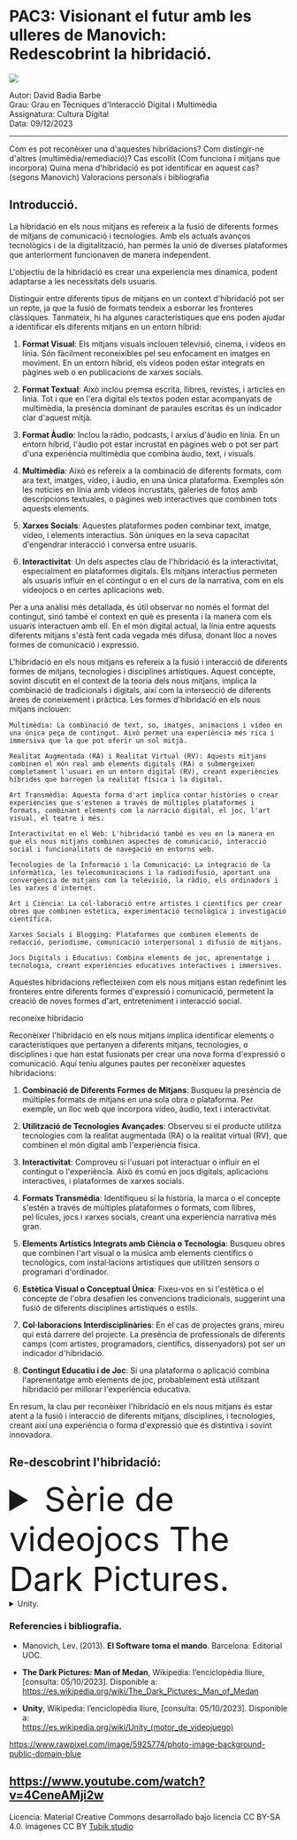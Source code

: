 # PAC3: Visionant el futur amb les ulleres de Manovich: <br> Redescobrint la hibridació.

<img src="https://images.rawpixel.com/image_800/czNmcy1wcml2YXRlL3Jhd3BpeGVsX2ltYWdlcy93ZWJzaXRlX2NvbnRlbnQvbHIvcHUyMzQ0NTMxLWltYWdlLWt3dnk3bndtLmpwZw.jpg">
 
Autor: David Badia Barbe<br>
Grau: Grau en Tècniques d'Interacció Digital i Multimèdia<br>
Assignatura: Cultura Digital<br>
Data: 09/12/2023

<hr>

Com es pot reconèixer una d'aquestes hibridacions? Com distingir-ne d'altres (multimèdia/remediació)?
Cas escollit (Com funciona i mitjans que incorpora)
Quina mena d'hibridació es pot identificar en aquest cas? (segons Manovich)
Valoracions personals i bibliografia


## Introducció.

La hibridació en els nous mitjans es refereix a la fusió de diferents formes de mitjans de comunicació i tecnologies.
Amb els actuals avanços tecnològics i de la digitalització, han permès la unió de diverses plataformes que anteriorment funcionaven de manera independent.

L'objectiu de la hibridació es crear una experiencia mes dinamica, podent adaptarse a les necessitats dels usuaris.






Distinguir entre diferents tipus de mitjans en un context d'hibridació pot ser un repte, ja que la fusió de formats tendeix a esborrar les fronteres clàssiques. Tanmateix, hi ha algunes característiques que ens poden ajudar a identificar els diferents mitjans en un entorn híbrid:

1. **Format Visual**: Els mitjans visuals inclouen televisió, cinema, i vídeos en línia. Són fàcilment reconeixibles pel seu enfocament en imatges en moviment. En un entorn híbrid, els vídeos poden estar integrats en pàgines web o en publicacions de xarxes socials.

2. **Format Textual**: Això inclou premsa escrita, llibres, revistes, i articles en línia. Tot i que en l'era digital els textos poden estar acompanyats de multimèdia, la presència dominant de paraules escritas és un indicador clar d'aquest mitjà.

3. **Format Àudio**: Inclou la ràdio, podcasts, i arxius d'àudio en línia. En un entorn híbrid, l'àudio pot estar incrustat en pàgines web o pot ser part d'una experiència multimèdia que combina àudio, text, i visuals.

4. **Multimèdia**: Això es refereix a la combinació de diferents formats, com ara text, imatges, vídeo, i àudio, en una única plataforma. Exemples són les notícies en línia amb vídeos incrustats, galeries de fotos amb descripcions textuales, o pàgines web interactives que combinen tots aquests elements.

5. **Xarxes Socials**: Aquestes plataformes poden combinar text, imatge, vídeo, i elements interactius. Són úniques en la seva capacitat d'engendrar interacció i conversa entre usuaris.

6. **Interactivitat**: Un dels aspectes clau de l'hibridació és la interactivitat, especialment en plataformes digitals. Els mitjans interactius permeten als usuaris influir en el contingut o en el curs de la narrativa, com en els videojocs o en certes aplicacions web.

Per a una anàlisi més detallada, és útil observar no només el format del contingut, sinó també el context en què es presenta i la manera com els usuaris interactuen amb ell. En el món digital actual, la línia entre aquests diferents mitjans s'està fent cada vegada més difusa, donant lloc a noves formes de comunicació i expressió.





L'hibridació en els nous mitjans es refereix a la fusió i interacció de diferents formes de mitjans, tecnologies i disciplines artístiques. Aquest concepte, sovint discutit en el context de la teoria dels nous mitjans, implica la combinació de tradicionals i digitals, així com la intersecció de diferents àrees de coneixement i pràctica. Les formes d'hibridació en els nous mitjans inclouen:

    Multimèdia: La combinació de text, so, imatges, animacions i vídeo en una única peça de contingut. Això permet una experiència més rica i immersiva que la que pot oferir un sol mitjà.

    Realitat Augmentada (RA) i Realitat Virtual (RV): Aquests mitjans combinen el món real amb elements digitals (RA) o submergeixen completament l'usuari en un entorn digital (RV), creant experiències híbrides que barregen la realitat física i la digital.

    Art Transmèdia: Aquesta forma d'art implica contar històries o crear experiències que s'estenen a través de múltiples plataformes i formats, combinant elements com la narració digital, el joc, l'art visual, el teatre i més.

    Interactivitat en el Web: L'hibridació també es veu en la manera en què els nous mitjans combinen aspectes de comunicació, interacció social i funcionalitats de navegació en entorns web.

    Tecnologies de la Informació i la Comunicació: La integració de la informàtica, les telecomunicacions i la radiodifusió, aportant una convergència de mitjans com la televisió, la ràdio, els ordinadors i les xarxes d'internet.

    Art i Ciència: La col·laboració entre artistes i científics per crear obres que combinen estètica, experimentació tecnològica i investigació científica.

    Xarxes Socials i Blogging: Plataformes que combinen elements de redacció, periodisme, comunicació interpersonal i difusió de mitjans.

    Jocs Digitals i Educatius: Combina elements de joc, aprenentatge i tecnologia, creant experiències educatives interactives i immersives.

Aquestes hibridacions reflecteixen com els nous mitjans estan redefinint les fronteres entre diferents formes d'expressió i comunicació, permetent la creació de noves formes d'art, entreteniment i interacció social.


reconeixe hibridacio


Reconèixer l'hibridació en els nous mitjans implica identificar elements o característiques que pertanyen a diferents mitjans, tecnologies, o disciplines i que han estat fusionats per crear una nova forma d'expressió o comunicació. Aquí teniu algunes pautes per reconèixer aquestes hibridacions:

1. **Combinació de Diferents Formes de Mitjans**: Busqueu la presència de múltiples formats de mitjans en una sola obra o plataforma. Per exemple, un lloc web que incorpora vídeo, àudio, text i interactivitat.

2. **Utilització de Tecnologies Avançades**: Observeu si el producte utilitza tecnologies com la realitat augmentada (RA) o la realitat virtual (RV), que combinen el món digital amb l'experiència física.

3. **Interactivitat**: Comproveu si l'usuari pot interactuar o influir en el contingut o l'experiència. Això és comú en jocs digitals, aplicacions interactives, i plataformes de xarxes socials.

4. **Formats Transmèdia**: Identifiqueu si la història, la marca o el concepte s'estén a través de múltiples plataformes o formats, com llibres, pel·lícules, jocs i xarxes socials, creant una experiència narrativa més gran.

5. **Elements Artístics Integrats amb Ciència o Tecnologia**: Busqueu obres que combinen l'art visual o la música amb elements científics o tecnològics, com instal·lacions artístiques que utilitzen sensors o programari d'ordinador.

6. **Estètica Visual o Conceptual Única**: Fixeu-vos en si l'estètica o el concepte de l'obra desafien les convencions tradicionals, suggerint una fusió de diferents disciplines artístiques o estils.

7. **Col·laboracions Interdisciplinàries**: En el cas de projectes grans, mireu qui està darrere del projecte. La presència de professionals de diferents camps (com artistes, programadors, científics, dissenyadors) pot ser un indicador d'hibridació.

8. **Contingut Educatiu i de Joc**: Si una plataforma o aplicació combina l'aprenentatge amb elements de joc, probablement està utilitzant hibridació per millorar l'experiència educativa.

En resum, la clau per reconèixer l'hibridació en els nous mitjans és estar atent a la fusió i interacció de diferents mitjans, disciplines, i tecnologies, creant així una experiència o forma d'expressió que és distintiva i sovint innovadora.


## Re-descobrint l'hibridació: 

<details>
 <summary style="font-size:60px;">Sèrie de videojocs The Dark Pictures.</summary>
 <br>  
 <img src="https://cdn11.bigcommerce.com/s-k0hjo2yyrq/images/stencil/1280x1280/products/1403/1037/The_Dark_Pictures_Anthology_Season_one_Packshot__13296.1680082390.jpg?c=1"  width="200px" height="250px" >

 <img src="https://i.blogs.es/fd8f41/little-hope/1366_2000.jpeg"  width="420px" height="250px" >

Hibridació de cinema amb videojocs.

"The Dark Pictures" és una sèrie de videojocs d'aventura gràfica de terror on el jugador haura de pendre desicions que afectaran significativament el desenvolupament de la seva trama.

Desenvolupats per Supermassive Games i publicats per Bandai Namco. Cada joc dins de la sèrie és un títol independent, cadascun te les seves pròpies històries, personatges i ambientacions, pero amb un element comu que es l'interacció i un tema d'horror general.
Aquets videojocs es centren principalment en la narrativa com si d'una pelicula es tractes, oferint molts dialegs entre els personatges i opcions en les preses de decisions que poden ser de vida o mort per al personatge

L'atre mecanica que tenen es la part d'exploració, on haurem de controlar el personatge on s'hauran de resoldre trencaclosques.
Els personatges del videojoc son actors reals que han sigut modelats digitalment, donant encara mes sensació d'estar veient una pelicula en ves de estar veient un videojoc.

"The Dark Pictures" ofereix una experiencia d'horror única, combinant una gran narratica i amb una jugabilitat centrada en la presa de decisions. Personalment no he jugat a aquets titols pero si a jocs similars com ara "Until Dawn", "The Walking Dead" (TellTale), Detroid: Become Human, "Heavy Rain", etc.

#### Conclusió
"The Dark Pictures" des de la perspectiva de Lev Manovich subratlla com la sèrie de videojocs exemplifica els principis dels nous mitjans. La sèrie no només proporciona una experiència d'entreteniment interactiva i immersiva, sinó que també serveix com a cas d'estudi per a la comprensió de la teoria dels nous mitjans en la pràctica del disseny de videojocs.


 
</details>


<details>
 <summary>Unity.</summary>
 <br>
 <img src="https://1000logos.net/wp-content/uploads/2021/10/Unity-logo.png"  width="400px" height="180px">

 <img src="https://gorealgames.com/wp-content/uploads/2022/05/unity-editor-1.jpeg"  width="420px" height="180px">

La plataforma Unity es una eina per al desenvolupament de videojocs en 2D o 3D, pero ha anat mes enlla, amb el temps s'ha convertit en una eina versatil per a la creació d'entorns digitals interectius i aplicacions.

La creació de móns virtuals ha transcendit les seves pròpies fronteres, obrint pas a noves oportunitats i experiències a través de la intersecció digital. En aquesta revolució, emergeix com una figura destacada Unity, una plataforma que va més enllà del simple desenvolupament de jocs per convertir-se en una eina versàtil per a la creació d'entorns digitals interactius.

El Llenguatge Universal de la Creació Digital

Unity actua com un llenguatge universal que transcendeix les barreres culturals i lingüístiques. Mitjançant una interfície visual intuitiva i eines potents, permet als creadors plasmar la seva imaginació en un món virtual compartit. Des de desenvolupadors de jocs fins a artistes visuals, Unity s'ha convertit en la paleta digital on es poden barrejar les tintes de la creativitat.

Un Punt de Trobada entre la Ciència i l'Art

A través de la lupa conceptual de Manovich, es pot apreciar com Unity es converteix en una intersecció entre la ciència i l'art digital. Els desenvolupadors utilitzen algoritmes complexos per crear simulacions realistes, mentre que els artistes exploren noves formes d'expressió visual. La seva naturalesa multidisciplinària converteix Unity en un camp de joc on els límits entre la lògica i la creativitat es difuminen.

La Democràcia de la Creació Digital

La facilitat d'ús de Unity fa que la creació digital sigui accessible a tothom, des de novells fins als veterans experimentats. Amb tutorials interactius i una comunitat activa, les "ulleres de Manovich" revelen un paisatge on la creació digital ja no és l'atzar d'uns pocs experts, sinó una oportunitat per a tothom per explorar i expressar-se.

Més Enllà dels Jocs: L'Aplicació Universal de Unity

Mentrestant, l'impacte d'Unity no es limita als jocs. La seva adaptabilitat s'estén a aplicacions educatives, simulacions empresarials i altres àmbits. A través d'aquesta visió, veiem com Unity es converteix en un conductor per a la innovació, connectant disciplines i obrint portes a noves formes d'aprenentatge i resolució de problemes.

La Transformació Social a través de la Realitat Virtual

Les funcions de realitat virtual de Unity transcendeixen la mera immersió per obrir la porta a noves formes d'activisme i conscienciació social. A través de les "ulleres de Manovich", veiem com aquesta plataforma no només crea universos digitals, sinó que també promou la reflexió i la consciència envers qüestions crucials de la nostra societat.

En resum, Unity no és simplement una eina de desenvolupament, sinó un portal cap a la creació i la connectivitat. A través de les "ulleres de Manovich", vislumbrem un futur on la creació digital no és només una expressió artística, sinó una part integral de la nostra experiència quotidiana.
</details>


### Referencies i bibliografía.

* Manovich, Lev. (2013). **El Software toma el mando**. Barcelona: Editorial UOC.
  
* **The Dark Pictures: Man of Medan**, Wikipedia: l’enciclopèdia lliure, [consulta: 05/10/2023]. Disponible a:
https://es.wikipedia.org/wiki/The_Dark_Pictures:_Man_of_Medan

* **Unity**, Wikipedia: l’enciclopèdia lliure, [consulta: 05/10/2023]. Disponible a: <br>
https://es.wikipedia.org/wiki/Unity_(motor_de_videojuego)

https://www.rawpixel.com/image/5925774/photo-image-background-public-domain-blue

https://www.youtube.com/watch?v=4CeneAMji2w
----

Licencia: Material Creative Commons desarrollado bajo licencia CC BY-SA 4.0. Imágenes CC BY [Tubik studio](https://blog.tubikstudio.com/how-to-create-original-flat-illustrations-designers-tips/) 
